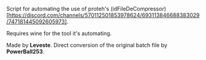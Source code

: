 Script for automating the use of proteh's (idFileDeCompressor)[https://discord.com/channels/570112501853978624/693113846688383029/747181445092605973].

Requires wine for the tool it's automating.

Made by **Leveste**. Direct conversion of the original batch file by **PowerBall253**.
